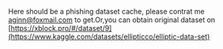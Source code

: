 Here should be a phishing dataset cache, please contrat me aginn@foxmail.com to get.Or,you can obtain original dataset on [https://xblock.pro/#/dataset/9](https://www.kaggle.com/datasets/ellipticco/elliptic-data-set)
